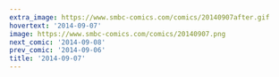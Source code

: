 ```yaml
---
extra_image: https://www.smbc-comics.com/comics/20140907after.gif
hovertext: '2014-09-07'
image: https://www.smbc-comics.com/comics/20140907.png
next_comic: '2014-09-08'
prev_comic: '2014-09-06'
title: '2014-09-07'
---
```



